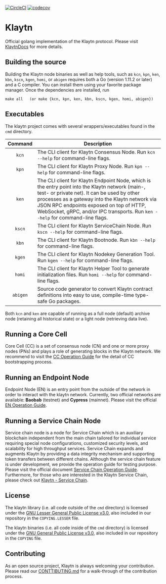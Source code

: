 [![CircleCI](https://circleci.com/gh/klaytn/klaytn/tree/master.svg?style=svg&circle-token=f7008cc62f0f16070af2ac3bd8f34989a9fd5724)](https://circleci.com/gh/klaytn/klaytn/tree/master)
[![codecov](https://codecov.io/gh/klaytn/klaytn/branch/master/graph/badge.svg?token=Tb7cRhQUsU)](https://codecov.io/gh/klaytn/klaytn)

# Klaytn

Official golang implementation of the Klaytn protocol. Please visit [KlaytnDocs](https://docs.klaytn.com/) for more details.

## Building the source

Building the Klaytn node binaries as well as help tools, such as `kcn`, `kpn`, `ken`, `kbn`, `kscn`, `kgen`, `homi`, or `abigen` requires
both a Go (version 1.11.2 or later) and a C compiler.  You can install them using
your favorite package manager.
Once the dependencies are installed, run

    make all   (or make {kcn, kpn, ken, kbn, kscn, kgen, homi, abigen})

## Executables

The klaytn project comes with several wrappers/executables found in the `cmd` directory.

| Command    | Description |
|:----------:|-------------|
| `kcn` | The CLI client for Klaytn Consensus Node. Run `kcn --help` for command-line flags. |
| `kpn` | The CLI client for Klaytn Proxy Node. Run `kpn --help` for command-line flags. |
| `ken` | The CLI client for Klaytn Endpoint Node, which is the entry point into the Klaytn network (main-, test- or private net).  It can be used by other processes as a gateway into the Klaytn network via JSON RPC endpoints exposed on top of HTTP, WebSocket, gRPC, and/or IPC transports. Run `ken --help` for command-line flags. |
| `kscn` | The CLI client for Klaytn ServiceChain Node.  Run `kscn --help` for command-line flags. |
| `kbn` | The CLI client for Klaytn Bootnode. Run `kbn --help` for command-line flags. |
| `kgen` | The CLI client for Klaytn Nodekey Generation Tool. Run `kgen --help` for command-line flags. |
| `homi` | The CLI client for Klaytn Helper Tool to generate initialization files. Run `homi --help` for command-line flags. |
| `abigen` | Source code generator to convert Klaytn contract definitions into easy to use, compile-time type-safe Go packages. |

Both `kcn` and `ken` are capable of running as a full node (default) archive
node (retaining all historical state) or a light node (retrieving data live).

## Running a Core Cell

Core Cell (CC) is a set of consensus node (CN) and one or more proxy nodes
(PNs) and plays a role of generating blocks in the Klaytn network. We recommend to visit
the [CC Operation Guide](https://docs.klaytn.com/node/cc)
for the detail of CC bootstrapping process.

## Running an Endpoint Node

Endpoint Node (EN) is an entry point from the outside of the network in order to
interact with the klaytn network. Currently, two official networks are available: **Baobab** (testnet) and **Cypress** (mainnet). Please visit the official
[EN Operation Guide](https://docs.klaytn.com/node/en).

## Running a Service Chain Node

Service chain node is a node for Service Chain which is an auxiliary blockchain independent from the main chain tailored for individual service requiring special node configurations, customized security levels, and scalability for high throughput services. Service Chain expands and augments Klaytn by providing a data integrity mechanism and supporting token transfers between different chains.
Although the service chain feature is under development, we provide the operation guide for testing purpose. Please visit the official document [Service Chain Operation Guide](https://docs.klaytn.com/node/sc).
Furthermore, for those who are interested in the Klaytn Service Chain, please check out [Klaytn - Service Chain](https://docs.klaytn.com/klaytn/servicechain).

## License

The klaytn library (i.e. all code outside of the `cmd` directory) is licensed under the
[GNU Lesser General Public License v3.0](https://www.gnu.org/licenses/lgpl-3.0.en.html), also
included in our repository in the `COPYING.LESSER` file.

The klaytn binaries (i.e. all code inside of the `cmd` directory) is licensed under the
[GNU General Public License v3.0](https://www.gnu.org/licenses/gpl-3.0.en.html), also included
in our repository in the `COPYING` file.

## Contributing

As an open source project, Klaytn is always welcoming your contribution. Please read our [CONTTIBUTING.md](./CONTRIBUTING.md) for a walk-through of the contribution process.
